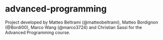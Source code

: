 # advanced-programming
Project developed by Matteo Beltrami (@matteobeltrami), Matteo Bordignon (@Bordi00), Marco Wang (@marco3724) and Christian Sassi for the Advanced Programming course.
